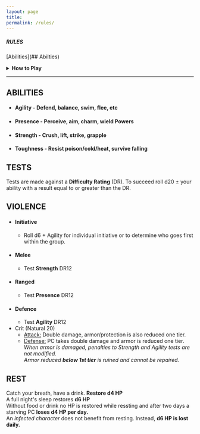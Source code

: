 ```yaml
---
layout: page
title: 
permalink: /rules/
---
```


##### RULES

[Abilities](## Abilties)


<details markdown="1">
<summary><b>How to Play</b></summary>
## CHANGE THIS
</details>

---

## ABILITIES

- #### Agility  - Defend, balance, swim, flee, etc
- #### Presence - Perceive, aim, charm, wield Powers
- #### Strength - Crush, lift, strike, grapple
- #### Toughness - Resist poison/cold/heat, survive falling

## TESTS
Tests are made against a **Difficulty Rating** (DR). To succeed roll d20 ± your ability with a result equal to or greater than the DR.

## VIOLENCE
- #### Initiative
    - Roll d6 + Agility for individual initiative or to determine who goes first within the group.
- #### Melee
    - Test **Strength** DR12
- #### Ranged
    - Test **Presence** DR12
- #### Defence
    - Test **Agility** DR12
- Crit (Natural 20)
    - <ins>Attack:</ins> Double damage, armor/protection is also reduced one tier.
    - <ins>Defense:</ins> PC takes double damage and armor is reduced one tier. *When armor is damaged, penalties to Strength and Agility tests are not modified.*<br>
*Armor reduced **below 1st tier** is ruined and cannot be repaired.*  

## REST
Catch your breath, have a drink. **Restore d4 HP** <br>
A full night's sleep restores **d6 HP** <br>
Without food or drink no HP is restored while ressting and after two days a starving PC **loses d4 HP per day.** <br>
An *infected character* does not benefit from resting. Instead, **d6 HP is lost daily.**



